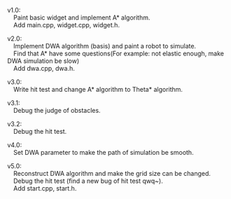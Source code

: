 v1.0:  
&emsp;Paint basic widget and implement A* algorithm.  
&emsp;Add main.cpp, widget.cpp, widget.h.  
  
v2.0:  
&emsp;Implement DWA algorithm (basis) and paint a robot to simulate.  
&emsp;Find that A* have some questions(For example: not elastic enough, make DWA simulation be slow)  
&emsp;Add dwa.cpp, dwa.h.  
  
v3.0:  
&emsp;Write hit test and change A* algorithm to Theta* algorithm.  
  
v3.1:  
&emsp;Debug the judge of obstacles.  
  
v3.2:  
&emsp;Debug the hit test.  
  
v4.0:  
&emsp;Set DWA parameter to make the path of simulation be smooth.  
  
v5.0:  
&emsp;Reconstruct DWA algorithm and make the grid size can be changed.  
&emsp;Debug the hit test (find a new bug of hit test qwq~).  
&emsp;Add start.cpp, start.h.  
  
        